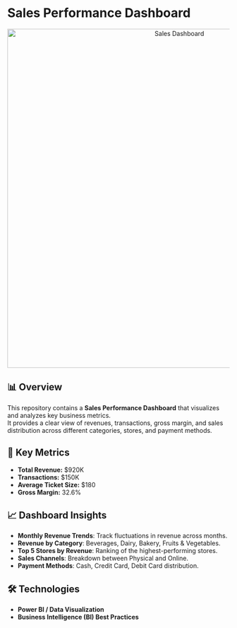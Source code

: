 # Sales Performance Dashboard

<p align="center">
  <img width="764" height="767" alt="Sales Dashboard" src="https://github.com/user-attachments/assets/4f471062-9746-44dc-8aa7-250ca160b6c4" />
</p>

## 📊 Overview
This repository contains a **Sales Performance Dashboard** that visualizes and analyzes key business metrics.  
It provides a clear view of revenues, transactions, gross margin, and sales distribution across different categories, stores, and payment methods.

## 🔑 Key Metrics
- **Total Revenue:** $920K  
- **Transactions:** $150K  
- **Average Ticket Size:** $180  
- **Gross Margin:** 32.6%  

## 📈 Dashboard Insights
- **Monthly Revenue Trends**: Track fluctuations in revenue across months.  
- **Revenue by Category**: Beverages, Dairy, Bakery, Fruits & Vegetables.  
- **Top 5 Stores by Revenue**: Ranking of the highest-performing stores.  
- **Sales Channels**: Breakdown between Physical and Online.  
- **Payment Methods**: Cash, Credit Card, Debit Card distribution.  

## 🛠️ Technologies
- **Power BI / Data Visualization**  
- **Business Intelligence (BI) Best Practices**  


